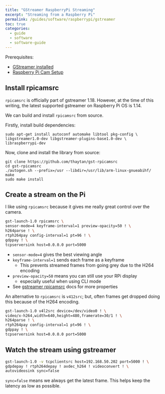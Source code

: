 ```yaml
---
title: "GStreamer RaspberryPi Streaming"
excerpt: "Streaming from a Raspberry Pi"
permalink: /guides/software/raspberrypi/gstreamer
toc: true
categories:
  - guide
  - software
  - software-guide
---
```


Prerequisites:
* [GStreamer installed](https://hoani.net/posts/guides/2021-10-21-gstreamerSetup/)
* [Raspberry Pi Cam Setup](https://hoani.net/posts/guides/2021-09-09-raspberryPiCamera/)

## Install rpicamsrc

`rpicamsrc` is officially part of gstreamer 1.18. However, at the time of this writing, the latest supported gstreamer on Raspberry Pi OS is 1.14. 

We can build and install `rpicamsrc` from source.

Firstly, install build dependencies:

```
sudo apt-get install autoconf automake libtool pkg-config \
libgstreamer1.0-dev libgstreamer-plugins-base1.0-dev \
libraspberrypi-dev
```

Now, clone and install the library from source:

```
git clone https://github.com/thaytan/gst-rpicamsrc
cd gst-rpicamsrc
./autogen.sh --prefix=/usr --libdir=/usr/lib/arm-linux-gnueabihf/
make
sudo make install
```

## Create a stream on the Pi

I like using `rpicamsrc` because it gives me really great control over the camera.

```sh
gst-launch-1.0 rpicamsrc \
sensor-mode=4 keyframe-interval=1 preview-opacity=50 ! \
h264parse ! \
rtph264pay config-interval=1 pt=96 ! \
gdppay ! \
tcpserversink host=0.0.0.0 port=5000
```

* `sensor-mode=4` gives the best viewing angle
* `keyframe-interval=1` sends each frame as a keyframe
  * This prevents streamed frames from going grey due to the H264 encoding
* `preview-opacity=50` means you can still use your RPi display
  * especially useful when using CLI mode
* See [gstreamer rpicamsrc](https://gstreamer.freedesktop.org/documentation/rpicamsrc/index.html?gi-language=c) docs for more properties

An alternative to `rpicamsrc` is `v412src`; but, often frames get dropped doing this because of the H264 encoding.

```sh
gst-launch-1.0 v4l2src device=/dev/video0 ! \
video/x-h264,width=640,height=480,framerate=30/1 ! \
h264parse ! \
rtph264pay config-interval=1 pt=96 ! \
gdppay ! \
tcpserversink host=0.0.0.0 port=5000
```

## Watch the stream using gstreamer

```sh
gst-launch-1.0 -v tcpclientsrc host=192.168.50.202 port=5000 ! \
gdpdepay ! rtph264depay ! avdec_h264 ! videoconvert ! \
autovideosink sync=false
```

`sync=false` means we always get the latest frame. This helps keep the latency as low as possible.


